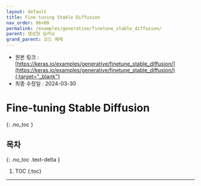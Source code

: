 ```yaml
---
layout: default
title: Fine-tuning Stable Diffusion
nav_order: 06+00
permalink: /examples/generative/finetune_stable_diffusion/
parent: 생성형 딥러닝
grand_parent: 코드 예제
---
```


* 원본 링크 : [https://keras.io/examples/generative/finetune_stable_diffusion/](https://keras.io/examples/generative/finetune_stable_diffusion/){:target="_blank"}
* 최종 수정일 : 2024-03-30

# Fine-tuning Stable Diffusion
{: .no_toc }

## 목차
{: .no_toc .text-delta }

1. TOC
{:toc}

---
